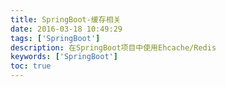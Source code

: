 ```yaml
---
title: SpringBoot-缓存相关
date: 2016-03-18 10:49:29
tags: ['SpringBoot']
description: 在SpringBoot项目中使用Ehcache/Redis 
keywords: ['SpringBoot']
toc: true
---
```


